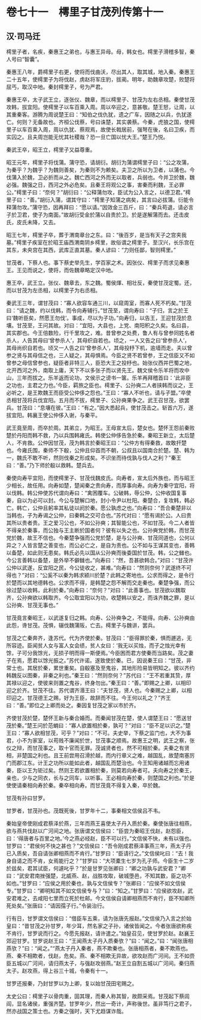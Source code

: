 # 卷七十一　樗里子甘茂列传第十一
## 汉·司马迁
樗里子者，名疾，秦惠王之弟也，与惠王异母。母，韩女也。樗里子滑稽多智，秦人号曰“智囊”。    
    
秦惠王八年，爵樗里子右更，使将而伐曲沃，尽出其人，取其城，地入秦。秦惠王二十五年，使樗里子为将伐赵，虏赵将军庄豹，拔蔺。明年，助魏章攻楚，败楚将屈丐，取汉中地。秦封樗里子，号为严君。    
    
秦惠王卒，太子武王立，逐张仪、魏章，而以樗里子、甘茂为左右丞相。秦使甘茂攻韩，拔宜阳。使樗里子以车百乘入周。周以卒迎之，意甚敬。楚王怒，让周，以其重秦客。游腾为周说楚王曰：“知伯之伐仇犹，遗之广车，因随之以兵，仇犹遂亡。何则？无备故也。齐桓公伐蔡，号曰诛楚，其实袭蔡。今秦，虎狼之国，使樗里子以车百乘入周，周以仇犹、蔡观焉，故使长戟居前，强弩在後，名曰卫疾，而实囚之。且夫周岂能无忧其社稷哉？恐一旦亡国以忧大王。”楚王乃悦。    
    
秦武王卒，昭王立，樗里子又益尊重。    
    
昭王元年，樗里子将伐蒲。蒲守恐，请胡衍。胡衍为蒲谓樗里子曰：“公之攻蒲，为秦乎？为魏乎？为魏则善矣，为秦则不为赖矣。夫卫之所以为卫者，以蒲也。今伐蒲入於魏，卫必折而从之。魏亡西河之外而无以取者，兵弱也。今并卫於魏，魏必强。魏强之日，西河之外必危矣。且秦王将观公之事，害秦而利魏，王必罪公。”樗里子曰：“奈何？”胡衍曰：“公释蒲勿攻，臣试为公入言之，以德卫君。”樗里子曰：“善。”胡衍入蒲，谓其守曰：“樗里子知蒲之病矣，其言曰必拔蒲。衍能令释蒲勿攻。”蒲守恐，因再拜曰：“愿以请。”因效金三百斤，曰：“秦兵苟退，请必言子於卫君，使子为南面。”故胡衍受金於蒲以自贵於卫。於是遂解蒲而去。还击皮氏，皮氏未降，又去。    
    
昭王七年，樗里子卒，葬于渭南章台之东。曰：“後百岁，是当有天子之宫夹我墓。”樗里子疾室在於昭王庙西渭南阴乡樗里，故俗谓之樗里子。至汉兴，长乐宫在其东，未央宫在其西，武库正直其墓。秦人谚曰：“力则任鄙，智则樗里。”    
    
甘茂者，下蔡人也。事下蔡史举先生，学百家之术。因张仪、樗里子而求见秦惠王。王见而说之，使将，而佐魏章略定汉中地。    
    
惠王卒，武王立。张仪、魏章去，东之魏。蜀侯煇、相壮反，秦使甘茂定蜀。还，而以甘茂为左丞相，以樗里子为右丞相。    
    
秦武王三年，谓甘茂曰：“寡人欲容车通三川，以窥周室，而寡人死不朽矣。”甘茂曰：“请之魏，约以伐韩，而令向寿辅行。”甘茂至，谓向寿曰：“子归，言之於王曰‘魏听臣矣，然愿王勿伐’。事成，尽以为子功。”向寿归，以告王，王迎甘茂於息壤。甘茂至，王问其故。对曰：“宜阳，大县也，上党、南阳积之久矣。名曰县，其实郡也。今王倍数险，行千里攻之，难。昔曾参之处费，鲁人有与曾参同姓名者杀人，人告其母曰‘曾参杀人’，其母织自若也。顷之，一人又告之曰‘曾参杀人’，其母尚织自若也。顷又一人告之曰‘曾参杀人’，其母投杼下机，逾墙而走。夫以曾参之贤与其母信之也，三人疑之，其母惧焉。今臣之贤不若曾参，王之信臣又不如曾参之母信曾参也，疑臣者非特三人，臣恐大王之投杼也。始张仪西并巴蜀之地，北开西河之外，南取上庸，天下不以多张子而以贤先王。魏文侯令乐羊将而攻中山，三年而拔之。乐羊返而论功，文侯示之谤书一箧。乐羊再拜稽首曰：‘此非臣之功也，主君之力也。’今臣，羁旅之臣也。樗里子、公孙奭二人者挟韩而议之，王必听之，是王欺魏王而臣受公仲侈之怨也。”王曰：“寡人不听也，请与子盟。”卒使丞相甘茂将兵伐宜阳。五月而不拔，樗里子、公孙奭果争之。武王召甘茂，欲罢兵。甘茂曰：“息壤在彼。”王曰：“有之。”因大悉起兵，使甘茂击之。斩首六万，遂拔宜阳。韩襄王使公仲侈入谢，与秦平。    
    
武王竟至周，而卒於周。其弟立，为昭王。王母宣太后，楚女也。楚怀王怨前秦败楚於丹阳而韩不救，乃以兵围韩雍氏。韩使公仲侈告急於秦。秦昭王新立，太后楚人，不肯救。公仲因甘茂，茂为韩言於秦昭王曰：“公仲方有得秦救，故敢扞楚也。今雍氏围，秦师不下殽，公仲且仰首而不朝，公叔且以国南合於楚。楚、韩为一，魏氏不敢不听，然则伐秦之形成矣。不识坐而待伐孰与伐人之利？”秦王曰：“善。”乃下师於殽以救韩。楚兵去。    
    
秦使向寿平宜阳，而使樗里子、甘茂伐魏皮氏。向寿者，宣太后外族也，而与昭王少相长，故任用。向寿如楚，楚闻秦之贵向寿，而厚事向寿。向寿为秦守宜阳，将以伐韩。韩公仲使苏代谓向寿曰：“禽困覆车。公破韩，辱公仲，公仲收国复事秦，自以为必可以封。今公与楚解口地，封小令尹以杜阳。秦楚合，复攻韩，韩必亡。韩亡，公仲且躬率其私徒以阏於秦。愿公孰虑之也。”向寿曰：“吾合秦楚非以当韩也，子为寿谒之公仲，曰秦韩之交可合也。”苏代对曰：“愿有谒於公。人曰贵其所以贵者贵。王之爱习公也，不如公孙奭；其智能公也，不如甘茂。今二人者皆不得亲於秦事，而公独与王主断於国者何？彼有以失之也。公孙奭党於韩，而甘茂党於魏，故王不信也。今秦楚争强而公党於楚，是与公孙奭、甘茂同道也，公何以异之？人皆言楚之善变也，而公必亡之，是自为责也。公不如与王谋其变也，善韩以备楚，如此则无患矣。韩氏必先以国从公孙奭而後委国於甘茂。韩，公之雠也。今公言善韩以备楚，是外举不僻雠也。”向寿曰：“然，吾甚欲韩合。”对曰：“甘茂许公仲以武遂，反宜阳之民，今公徒收之，甚难。”向寿曰：“然则奈何？武遂终不可得也？”对曰：“公奚不以秦为韩求颍川於楚？此韩之寄地也。公求而得之，是令行於楚而以其地德韩也。公求而不得，是韩楚之怨不解而交走秦也。秦楚争强，而公徐过楚以收韩，此利於秦。”向寿曰：“奈何？”对曰：“此善事也。甘茂欲以魏取齐，公孙奭欲以韩取齐。今公取宜阳以为功，收楚韩以安之，而诛齐魏之罪，是以公孙奭、甘茂无事也。”    
    
甘茂竟言秦昭王，以武遂复归之韩。向寿、公孙奭争之，不能得。向寿、公孙奭由此怨，谗甘茂。茂惧，辍伐魏蒲阪，亡去。樗里子与魏讲，罢兵。    
    
甘茂之亡秦奔齐，逢苏代。代为齐使於秦。甘茂曰：“臣得罪於秦，惧而遯逃，无所容迹。臣闻贫人女与富人女会绩，贫人女曰：‘我无以买烛，而子之烛光幸有馀，子可分我馀光，无损子明而得一斯便焉。’今臣困而君方使秦而当路矣。茂之妻子在焉，愿君以馀光振之。”苏代许诺。遂致使於秦。已，因说秦王曰：“甘茂，非常士也。其居於秦，累世重矣。自殽塞及至鬼谷，其地形险易皆明知之。彼以齐约韩魏反以图秦，非秦之利也。”秦王曰：“然则奈何？”苏代曰：“王不若重其贽，厚其禄以迎之，使彼来则置之鬼谷，终身勿出。”秦王曰：“善。”即赐之上卿，以相印迎之於齐。甘茂不往。苏代谓齐湣王曰：“夫甘茂，贤人也。今秦赐之上卿，以相印迎之。甘茂德王之赐，好为王臣，故辞而不往。今王何以礼之？”齐王曰：“善。”即位之上卿而处之。秦因复甘茂之家以市於齐。    
    
齐使甘茂於楚，楚怀王新与秦合婚而。而秦闻甘茂在楚，使人谓楚王曰：“愿送甘茂於秦。”楚王问於范蜎曰：“寡人欲置相於秦，孰可？”对曰：“臣不足以识之。”楚王曰：“寡人欲相甘茂，可乎？”对曰：“不可。夫史举，下蔡之监门也，大不为事君，小不为家室，以苟贱不廉闻於世，甘茂事之顺焉。故惠王之明，武王之察，张仪之辩，而甘茂事之，取十官而无罪。茂诚贤者也，然不可相於秦。夫秦之有贤相，非楚国之利也。且王前尝用召滑於越，而内行章义之难，越国乱，故楚南塞厉门而郡江东。计王之功所以能如此者，越国乱而楚治也。今王知用诸越而忘用诸秦，臣以王为钜过矣。然则王若欲置相於秦，则莫若向寿者可。夫向寿之於秦王，亲也，少与之同衣，长与之同车，以听事。王必相向寿於秦，则楚国之利也。”於是使使请秦相向寿於秦。秦卒相向寿。而甘茂竟不得复入秦，卒於魏。    
    
甘茂有孙曰甘罗。    
    
甘罗者，甘茂孙也。茂既死後，甘罗年十二，事秦相文信侯吕不韦。    
    
秦始皇帝使刚成君蔡泽於燕，三年而燕王喜使太子丹入质於秦。秦使张唐往相燕，欲与燕共伐赵以广河间之地。张唐谓文信侯曰：“臣尝为秦昭王伐赵，赵怨臣，曰：‘得唐者与百里之地。’今之燕必经赵，臣不可以行。”文信侯不快，未有以强也。甘罗曰：“君侯何不快之甚也？”文信侯曰：“吾令刚成君蔡泽事燕三年，燕太子丹已入质矣，吾自请张卿相燕而不肯行。”甘罗曰：“臣请行之。”文信侯叱曰：“去！我身自请之而不肯，女焉能行之？”甘罗曰：“大项橐生七岁为孔子师。今臣生十二岁於兹矣，君其试臣，何遽叱乎？”於是甘罗见张卿曰：“卿之功孰与武安君？”卿曰：“武安君南挫强楚，北威燕、赵，战胜攻取，破城堕邑，不知其数，臣之功不如也。”甘罗曰：“应侯之用於秦也，孰与文信侯专？”张卿曰：“应侯不如文信侯专。”甘罗曰：“卿明知其不如文信侯专与？”曰：“知之。”甘罗曰：“应侯欲攻赵，武安君难之，去咸阳七里而立死於杜邮。今文信侯自请卿相燕而不肯行，臣不知卿所死处矣。”张唐曰：“请因孺子行。”令装治行。    
    
行有日，甘罗谓文信侯曰：“借臣车五乘，请为张唐先报赵。”文信侯乃入言之於始皇曰：“昔甘茂之孙甘罗，年少耳，然名家之子孙，诸侯皆闻之。今者张唐欲称疾不肯行，甘罗说而行之。今愿先报赵，请许遣之。”始皇召见，使甘罗於赵。赵襄王郊迎甘罗。甘罗说赵王曰：“王闻燕太子丹入质秦欤？”曰：“闻之。”曰：“闻张唐相燕欤？”曰：“闻之。”“燕太子丹入秦者，燕不欺秦也。张唐相燕者，秦不欺燕也。燕、秦不相欺者，伐赵，危矣。燕、秦不相欺无异故，欲攻赵而广河间。王不如赍臣五城以广河间，请归燕太子，与强赵攻弱燕。”赵王立自割五城以广河间。秦归燕太子。赵攻燕，得上谷三十城，令秦有十一。    
    
甘罗还报秦，乃封甘罗以为上卿，复以始甘茂田宅赐之。    
    
太史公曰：樗里子以骨肉重，固其理，而秦人称其智，故颇采焉。甘茂起下蔡闾阎，显名诸侯，重强齐楚。甘罗年少，然出一奇计，声称後世。虽非笃行之君子，然亦战国之策士也。方秦之强时，天下尤趋谋诈哉。    
    
